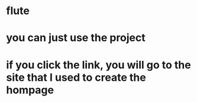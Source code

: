 # flute
# you can just use the project
# if you click the link, you will go to the site that I used to create the hompage
